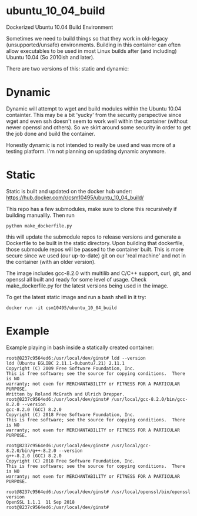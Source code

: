# ubuntu_10_04_build
Dockerized Ubuntu 10.04 Build Environment

Sometimes we need to build things so that they work in old-legacy (unsupported/unsafe) environments. Building in this container can often allow executables to be used in most Linux builds after (and including) Ubuntu 10.04 (So 2010ish and later).

There are two versions of this: static and dynamic:

# Dynamic
Dynamic will attempt to wget and build modules within the Ubuntu 10.04 containter. This may be a bit 'yucky' from the security perspective since wget and even ssh doesn't seem to work well within the container (without newer openssl and others). So we skirt around some security in order to get the job done and build the container.

Honestly dynamic is not intended to really be used and was more of a testing platform. I'm not planning on updating dynamic anynmore.

# Static
Static is built and updated on the docker hub under: https://hub.docker.com/r/csm10495/ubuntu_10_04_build/

This repo has a few submodules, make sure to clone this recursively if building manuallly. Then run 

``` python make_dockerfile.py ```

this will update the submodule repos to release versions and generate a Dockerfile to be built in the static directory. Upon building that dockerfile, those submodule repos will be passed to the container built. This is more secure since we used (our up-to-date) git on our 'real machine' and not in the container (with an older version).

The image includes gcc-8.2.0 with multilib and C/C++ support, curl, git, and openssl all built and ready for some level of usage. Check make_dockerfile.py for the latest versions being used in the image.

To get the latest static image and run a bash shell in it try:

``` docker run -it csm10495/ubuntu_10_04_build ```

# Example
Example playing in bash inside a statically created container:

```
root@8237c9564ed6:/usr/local/dev/ginst# ldd --version
ldd (Ubuntu EGLIBC 2.11.1-0ubuntu7.21) 2.11.1
Copyright (C) 2009 Free Software Foundation, Inc.
This is free software; see the source for copying conditions.  There is NO
warranty; not even for MERCHANTABILITY or FITNESS FOR A PARTICULAR PURPOSE.
Written by Roland McGrath and Ulrich Drepper.
root@8237c9564ed6:/usr/local/dev/ginst# /usr/local/gcc-8.2.0/bin/gcc-8.2.0 --version
gcc-8.2.0 (GCC) 8.2.0
Copyright (C) 2018 Free Software Foundation, Inc.
This is free software; see the source for copying conditions.  There is NO
warranty; not even for MERCHANTABILITY or FITNESS FOR A PARTICULAR PURPOSE.

root@8237c9564ed6:/usr/local/dev/ginst# /usr/local/gcc-8.2.0/bin/g++-8.2.0 --version
g++-8.2.0 (GCC) 8.2.0
Copyright (C) 2018 Free Software Foundation, Inc.
This is free software; see the source for copying conditions.  There is NO
warranty; not even for MERCHANTABILITY or FITNESS FOR A PARTICULAR PURPOSE.

root@8237c9564ed6:/usr/local/dev/ginst# /usr/local/openssl/bin/openssl version
OpenSSL 1.1.1  11 Sep 2018
root@8237c9564ed6:/usr/local/dev/ginst#

```

